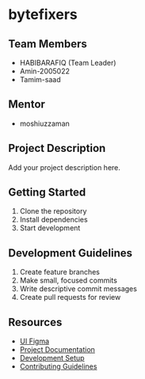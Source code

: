 # bytefixers

## Team Members
- HABIBARAFIQ (Team Leader)
- Amin-2005022
- Tamim-saad

## Mentor
- moshiuzzaman

## Project Description
Add your project description here.

## Getting Started
1. Clone the repository
2. Install dependencies
3. Start development

## Development Guidelines
1. Create feature branches
2. Make small, focused commits
3. Write descriptive commit messages
4. Create pull requests for review

## Resources
- [UI Figma](https://www.figma.com/design/Up4Tppn2Zn5hMDaaXqWHox/Untitled?node-id=0-1&m=dev&t=MPJc5E4z9Nrk1n3Z-1/)
- [Project Documentation](docs/)
- [Development Setup](docs/setup.md)
- [Contributing Guidelines](CONTRIBUTING.md)
